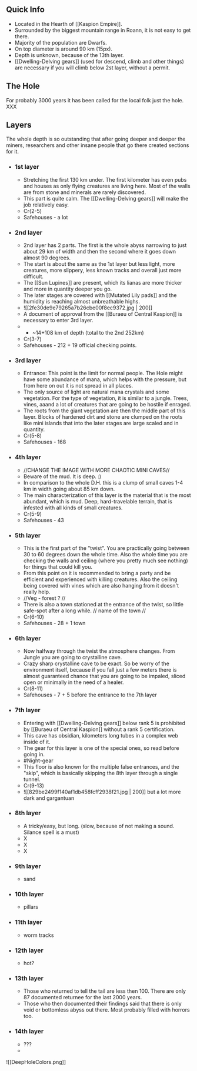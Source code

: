 ## Quick Info
- Located in the Hearth of [[Kaspion Empire]]. 
- Surrounded by the biggest mountain range in Roann, it is not easy to get there. 
- Majority of the population are Dwarfs.
- On top diameter is around 90 km (15px).
- Depth is unknown, because of the 13th layer.
- [[Dwelling-Delving gears]] (used for descend, climb and other things) are necessary if you will climb below 2st layer, without a permit.
## The Hole
For probably 3000 years it has been called for the local folk just the hole. XXX

## Layers
The whole depth is so outstanding that after going deeper and deeper the miners, researchers and other insane people that go there created sections for it.
- ### 1st layer
	- Stretching the first 130 km under. The first kilometer has even pubs and houses as only flying creatures are living here. Most of the walls are from stone and minerals are rarely discovered.
	- This part is quite calm. The [[Dwelling-Delving gears]] will make the job relatively easy.
	- Cr(2-5)
	- Safehouses - a lot
- ### 2nd layer
	- 2nd layer has 2 parts. The first is the whole abyss narrowing to just about 29 km of width and then the second where it goes down almost 90 degrees.
	- The start is about the same as the 1st layer but less light, more creatures, more slippery, less known tracks and overall just more difficult.
	- The [[Sun Lupines]] are present, which its lianas are more thicker and more in quantity deeper you go.
	- The later stages are covered with [[Mutated Lily pads]] and the humidity is reaching almost unbreathable highs.
	- ![[2fe30de9e79265a7b26cbe00f8ec9372.jpg | 200]]
	- A document of approval from the [[Buraeu of Central Kaspion]] is necessary to enter 3rd layer.
	- + ~14+108 km of depth (total to the 2nd 252km)
	- Cr(3-7)
	- Safehouses - 212 + 19 official checking points.
- ### 3rd layer
	- Entrance: This point is the limit for normal people. The Hole might have some abundance of mana, which helps with the pressure, but from here on out it is not spread in all places. 
	- The only source of light are natural mana crystals and some vegetation. For the type of vegetation, it is similar to a jungle. Trees, vines, aaand a lot of creatures that are going to be hostile if enraged.
	- The roots from the giant vegetation are then the middle part of this layer. Blocks of hardened dirt and stone are clumped on the roots like mini islands that into the later stages are large scaled and in quantity. 
	- Cr(5-8)
	- Safehouses - 168
- ### 4th layer
	- //CHANGE THE IMAGE WITH MORE CHAOTIC MINI CAVES//
	- Beware of the mud. It is deep. :)
	- In comparison to the whole D.H. this is a clump of small caves 1-4 km in width going about 85 km down.
	- The main characterization of this layer is the material that is the most abundant, which is mud. Deep, hard-travelable terrain, that is infested with all kinds of small creatures.
	- Cr(5-9)
	- Safehouses - 43
- ### 5th layer
	- This is the first part of the "twist". You are practically going between 30 to 60 degrees down the whole time. Also the whole time you are checking the walls and ceiling (where you pretty much see nothing) for things that could kill you.
	- From this point on it is recommended to bring a party and be efficient and experienced with killing creatures. Also the ceiling being covered with vines which are also hanging from it doesn't really help.
	- //Veg - forest ? //
	- There is also a town stationed at the entrance of the twist, so little safe-spot after a long while. // name of the town //
	- Cr(6-10)
	- Safehouses - 28 + 1 town
- ### 6th layer
	- Now halfway through the twist the atmosphere changes. From Jungle you are going to crystalline cave.
	- Crazy sharp crystalline cave to be exact. So be worry of the environment itself, because if you fall just a few meters there is almost guaranteed chance that you are going to be impaled, sliced open or minimally in the need of a healer.
	- Cr(8-11)
	- Safehouses - 7 + 5 before the entrance to the 7th layer
- ### 7th layer
	- Entering with [[Dwelling-Delving gears]] below rank 5 is prohibited by [[Buraeu of Central Kaspion]] without a rank 5 certification.
	- This cave has obsidian, kilometers long tubes in a complex web inside of it. 
	- The gear for this layer is one of the special ones, so read before going in.
	- #Night-gear
	- This floor is also known for the multiple false entrances, and the "skip", which is basically skipping the 8th layer through a single tunnel.
	- Cr(9-13)
	- ![[829be2499f140af1db458fcff2938f21.jpg | 200]]  but a lot more dark and gargantuan 
- ### 8th layer
	- A tricky/easy, but long. (slow, because of not making a sound. Silance spell is a must)
	- X
	- X
	- X
- ### 9th layer
	- sand
- ### 10th layer
	- pillars 
- ### 11th layer
	- worm tracks
- ### 12th layer
	- hot?
- ### 13th layer
	- Those who returned to tell the tail are less then 100. There are only 87 documented returnee for the last 2000 years.
	- Those who then documented their findings said that there is only void or bottomless abyss out there. Most probably filled with horrors too.
- ### 14th layer
	- ???
	- 

![[DeepHoleColors.png]]